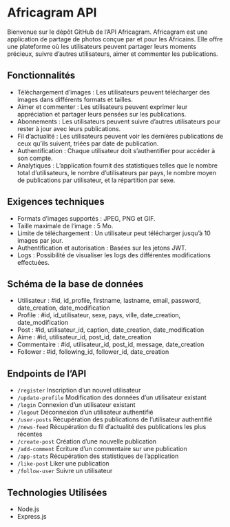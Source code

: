 # Africagram API

Bienvenue sur le dépôt GitHub de l’API Africagram. Africagram est une application de partage de photos conçue par et pour les Africains. Elle offre une plateforme où les utilisateurs peuvent partager leurs moments précieux, suivre d’autres utilisateurs, aimer et commenter les publications.

## Fonctionnalités

- Téléchargement d’images : Les utilisateurs peuvent télécharger des images dans différents formats et tailles.
- Aimer et commenter : Les utilisateurs peuvent exprimer leur appréciation et partager leurs pensées sur les publications.
- Abonnements : Les utilisateurs peuvent suivre d’autres utilisateurs pour rester à jour avec leurs publications.
- Fil d’actualité : Les utilisateurs peuvent voir les dernières publications de ceux qu’ils suivent, triées par date de publication.
- Authentification : Chaque utilisateur doit s’authentifier pour accéder à son compte.
- Analytiques : L’application fournit des statistiques telles que le nombre total d’utilisateurs, le nombre d’utilisateurs par pays, le nombre moyen de publications par utilisateur, et la répartition par sexe.

## Exigences techniques

- Formats d’images supportés : JPEG, PNG et GIF.
- Taille maximale de l’image : 5 Mo.
- Limite de téléchargement : Un utilisateur peut télécharger jusqu’à 10 images par jour.
- Authentification et autorisation : Basées sur les jetons JWT.
- Logs : Possibilité de visualiser les logs des différentes modifications effectuées.

## Schéma de la base de données
- Utilisateur : #id, id_profile, firstname, lastname, email, password, date_creation, date_modification
- Profile : #id, id_utilisateur, sexe, pays, ville, date_creation, date_modification
- Post : #id, utilisateur_id, caption, date_creation, date_modification
- Aime : #id, utilisateur_id, post_id, date_creation
- Commentaire : #id, utilisateur_id, post_id, message, date_creation
- Follower : #id, following_id, follower_id, date_creation

## Endpoints de l’API
- `/register` Inscription d’un nouvel utilisateur
- `/update-profile` Modification des données d’un utilisateur existant
- `/login` Connexion d’un utilisateur existant
- `/logout` Déconnexion d’un utilisateur authentifié
- `/user-posts` Récupération des publications de l’utilisateur authentifié
- `/news-feed` Récupération du fil d’actualité des publications les plus récentes
- `/create-post` Création d’une nouvelle publication
- `/add-comment` Écriture d’un commentaire sur une publication
- `/app-stats` Récupération des statistiques de l’application
- `/like-post` Liker une publication
- `/follow-user` Suivre un utilisateur

## Technologies Utilisées
- Node.js
- Express.js